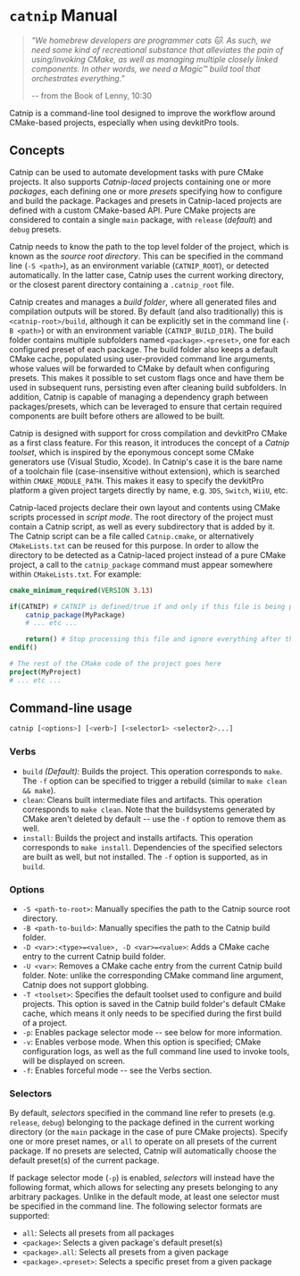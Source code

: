 # `catnip` Manual

> *"We homebrew developers are programmer cats 🐱.
> As such, we need some kind of recreational substance that alleviates the pain
> of using/invoking CMake, as well as managing multiple closely linked components.
> In other words, we need a Magic™ build tool that orchestrates everything."*
>
> -- from the Book of Lenny, 10:30

Catnip is a command-line tool designed to improve the workflow around
CMake-based projects, especially when using devkitPro tools.

## Concepts

Catnip can be used to automate development tasks with pure CMake projects.
It also supports *Catnip-laced* projects containing one or more *packages*, each
defining one or more *presets* specifying how to configure and build the package.
Packages and presets in Catnip-laced projects are defined with a custom CMake-based API.
Pure CMake projects are considered to contain a single `main` package, with `release` (*default*) and `debug` presets.

Catnip needs to know the path to the top level folder of the project, which is known as the *source root directory*.
This can be specified in the command line (`-S <path>`), as an environment variable (`CATNIP_ROOT`), or
detected automatically. In the latter case, Catnip uses the current working directory, or the closest parent
directory containing a `.catnip_root` file.

Catnip creates and manages a *build folder*, where all generated files and compilation outputs will be stored.
By default (and also traditionally) this is `<catnip-root>/build`, although it can be explicitly set in
the command line (`-B <path>`) or with an environment variable (`CATNIP_BUILD_DIR`).
The build folder contains multiple subfolders named `<package>.<preset>`, one for each configured preset of each package.
The build folder also keeps a default CMake cache, populated using user-provided command line arguments, whose values
will be forwarded to CMake by default when configuring presets. This makes it possible to set custom flags once and
have them be used in subsequent runs, persisting even after cleaning build subfolders. In addition, Catnip is capable
of managing a dependency graph between packages/presets, which can be leveraged to ensure that certain required
components are built before others are allowed to be built.

Catnip is designed with support for cross compilation and devkitPro CMake as a first class feature. For this reason, it introduces the concept of
a *Catnip toolset*, which is inspired by the eponymous concept some CMake generators use (Visual Studio, Xcode).
In Catnip's case it is the bare name of a toolchain file (case-insensitive without extension), which is searched within
`CMAKE_MODULE_PATH`. This makes it easy to specify the devkitPro platform a given project targets directly by name,
e.g. `3DS`, `Switch`, `WiiU`, etc.

Catnip-laced projects declare their own layout and contents using CMake scripts processed in *script mode*.
The root directory of the project must contain a Catnip script, as well as every subdirectory that is added by it.
The Catnip script can be a file called `Catnip.cmake`, or alternatively `CMakeLists.txt` can be reused for this purpose.
In order to allow the directory to be detected as a Catnip-laced project instead of a pure CMake project, a call to the
`catnip_package` command must appear somewhere within `CMakeLists.txt`. For example:

```cmake
cmake_minimum_required(VERSION 3.13)

if(CATNIP) # CATNIP is defined/true if and only if this file is being processed as a Catnip script
	catnip_package(MyPackage)
	# ... etc ...

	return() # Stop processing this file and ignore everything after this point
endif()

# The rest of the CMake code of the project goes here
project(MyProject)
# ... etc ...
```

## Command-line usage

```bash
catnip [<options>] [<verb>] [<selector1> <selector2>...]
```

### Verbs

- `build` *(Default)*: Builds the project. This operation corresponds to `make`. The `-f` option can be specified to trigger a rebuild (similar to `make clean && make`).
- `clean`: Cleans built intermediate files and artifacts. This operation corresponds to `make clean`. Note that the buildsystems generated by CMake aren't deleted by default -- use the `-f` option to remove them as well.
- `install`: Builds the project and installs artifacts. This operation corresponds to `make install`. Dependencies of the specified selectors are built as well, but not installed. The `-f` option is supported, as in `build`.

### Options

- `-S <path-to-root>`: Manually specifies the path to the Catnip source root directory.
- `-B <path-to-build>`: Manually specifies the path to the Catnip build folder.
- `-D <var>:<type>=<value>, -D <var>=<value>`: Adds a CMake cache entry to the current Catnip build folder.
- `-U <var>`: Removes a CMake cache entry from the current Catnip build folder. Note: unlike the corresponding CMake command line argument, Catnip does not support globbing.
- `-T <toolset>`: Specifies the default toolset used to configure and build projects. This option is saved in the Catnip build folder's default CMake cache, which means it only needs to be specified during the first build of a project.
- `-p`: Enables package selector mode -- see below for more information.
- `-v`: Enables verbose mode. When this option is specified; CMake configuration logs, as well as the full command line used to invoke tools, will be displayed on screen.
- `-f`: Enables forceful mode -- see the Verbs section.

### Selectors

By default, *selectors* specified in the command line refer to presets (e.g. `release`, `debug`) belonging to
the package defined in the current working directory (or the `main` package in the case of pure CMake projects).
Specify one or more preset names, or `all` to operate on all presets of the current package. If no presets are selected,
Catnip will automatically choose the default preset(s) of the current package.

If package selector mode (`-p`) is enabled, *selectors* will instead have the following format, which allows for selecting any
presets belonging to any arbitrary packages. Unlike in the default mode, at least one selector must be specified in the command line.
The following selector formats are supported:

- `all`:                Selects all presets from all packages
- `<package>`:          Selects a given package's default preset(s)
- `<package>.all`:      Selects all presets from a given package
- `<package>.<preset>`: Selects a specific preset from a given package
